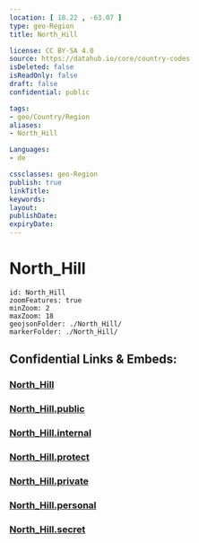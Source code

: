 ```yaml
---
location: [ 18.22 , -63.07 ] 
type: geo-Region
title: North_Hill

license: CC BY-SA 4.0
source: https://datahub.io/core/country-codes
isDeleted: false
isReadOnly: false
draft: false
confidential: public

tags:
- geo/Country/Region
aliases:
- North_Hill

Languages:
- de

cssclasses: geo-Region
publish: true
linkTitle: 
keywords: 
layout: 
publishDate: 
expiryDate: 
---
```


# North_Hill

```leaflet
id: North_Hill
zoomFeatures: true 
minZoom: 2 
maxZoom: 18
geojsonFolder: ./North_Hill/
markerFolder: ./North_Hill/
```


## Confidential Links & Embeds: 

### [North_Hill](/_Standards/Earth/Continent/America~Caribbean/Anguilla/Counties~Anguilla/North_Hill.md) 

### [North_Hill.public](/_public/Earth/Continent/America~Caribbean/Anguilla/Counties~Anguilla/North_Hill.public.md) 

### [North_Hill.internal](/_internal/Earth/Continent/America~Caribbean/Anguilla/Counties~Anguilla/North_Hill.internal.md) 

### [North_Hill.protect](/_protect/Earth/Continent/America~Caribbean/Anguilla/Counties~Anguilla/North_Hill.protect.md) 

### [North_Hill.private](/_private/Earth/Continent/America~Caribbean/Anguilla/Counties~Anguilla/North_Hill.private.md) 

### [North_Hill.personal](/_personal/Earth/Continent/America~Caribbean/Anguilla/Counties~Anguilla/North_Hill.personal.md) 

### [North_Hill.secret](/_secret/Earth/Continent/America~Caribbean/Anguilla/Counties~Anguilla/North_Hill.secret.md)

